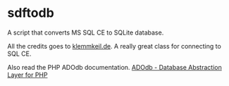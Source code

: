 # sdftodb
A script that converts MS SQL CE to SQLite database.

All the credits goes to [klemmkeil.de](http://www.klemmkeil.de/sql-compact-edition-sdf-mit-php-auslesen/). A really great class
for connecting to SQL CE.

Also read the PHP ADOdb documentation.
[ADOdb - Database Abstraction Layer for PHP](http://www.adodb.org/dokuwiki/doku.php?id=v5:userguide:userguide_index)
